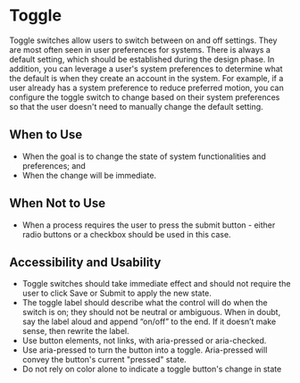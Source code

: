 # Toggle
Toggle switches allow users to switch between on and off settings. They are most often seen in user preferences for systems. There is always a default setting, which should be established during the design phase. In addition, you can leverage a user's system preferences to determine what the default is when they create an account in the system. For example, if a user already has a system preference to reduce preferred motion, you can configure the toggle switch to change based on their system preferences so that the user doesn't need to manually change the default setting. 

## When to Use
- When the goal is to change the state of system functionalities and preferences; and
- When the change will be immediate. 

## When Not to Use
- When a process requires the user to press the submit button - either radio buttons or a checkbox should be used in this case.

## Accessibility and Usability
- Toggle switches should take immediate effect and should not require the user to click Save or Submit to apply the new state.
- The toggle label should describe what the control will do when the switch is on; they should not be neutral or ambiguous. When in doubt, say the label aloud and append “on/off” to the end. If it doesn’t make sense, then rewrite the label.
- Use button elements, not links, with aria-pressed or aria-checked.
- Use aria-pressed to turn the button into a toggle. Aria-pressed will convey the button's current "pressed" state.
- Do not rely on color alone to indicate a toggle button's change in state
